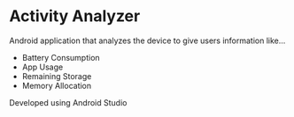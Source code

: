 # Activity Analyzer

Android application that analyzes the device to give users information like...
- Battery Consumption
- App Usage
- Remaining Storage
- Memory Allocation

Developed using Android Studio
